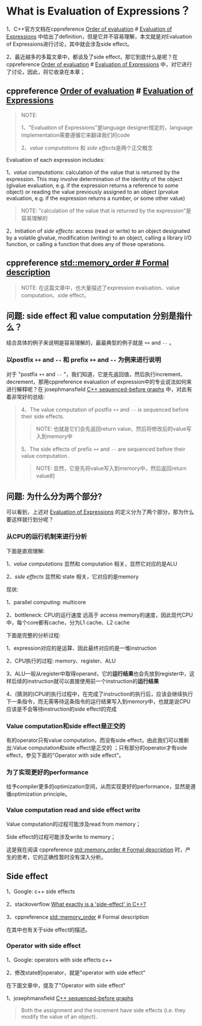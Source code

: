 # What is Evaluation of Expressions？

1、C++官方文档在cppreference [Order of evaluation](https://en.cppreference.com/w/cpp/language/eval_order) # [Evaluation of Expressions](https://en.cppreference.com/w/cpp/language/eval_order#Evaluation_of_Expressions) 中给出了definition，但是它并不容易理解，本文就是对Evaluation of Expressions进行讨论，其中就会涉及side effect。

2、最近越多的多篇文章中，都谈及了side effect，那它到底什么是呢？在cppreference [Order of evaluation](https://en.cppreference.com/w/cpp/language/eval_order) # [Evaluation of Expressions](https://en.cppreference.com/w/cpp/language/eval_order#Evaluation_of_Expressions) 中，对它进行了讨论，因此，将它收录在本章；

## cppreference [Order of evaluation](https://en.cppreference.com/w/cpp/language/eval_order) # [Evaluation of Expressions](https://en.cppreference.com/w/cpp/language/eval_order#Evaluation_of_Expressions) 

> NOTE: 
>
> 1、"Evaluation of Expressions"是language designer规定的，language implementation需要遵循它来翻译我们的code
>
> 2、*value computations* 和 *side effects*是两个正交概念

Evaluation of each expression includes:

1、*value computations*: calculation of the value that is returned by the expression. This may involve determination of the identity of the object (glvalue evaluation, e.g. if the expression returns a reference to some object) or reading the value previously assigned to an object (prvalue evaluation, e.g. if the expression returns a number, or some other value)

> NOTE: "calculation of the value that is returned by the expression"是容易理解的

2、Initiation of *side effects*: access (read or write) to an object designated by a volatile glvalue, modification (writing) to an object, calling a library I/O function, or calling a function that does any of those operations.

## cppreference [std::memory_order # Formal description](https://en.cppreference.com/w/cpp/atomic/memory_order)

> NOTE: 在这篇文章中，也大量描述了expression evaluation、value computation、side effect，



## 问题: side effect 和 value computation 分别是指什么？

结合具体的例子来说明是容易理解的，最最典型的例子就是 `++` and `--` 。

### 以postfix `++` and `--` 和 prefix `++` and `--` 为例来进行说明

对于 "postfix `++` and `--` "，我们知道，它是先返回值，然后执行increment、decrement，那用cppreference evaluation of expression中的专业说法如何来进行解释呢？在 josephmansfield [C++ sequenced-before graphs](https://josephmansfield.uk/articles/c++-sequenced-before-graphs.html) 中，对此有着非常好的总结:

> 4、The value computation of postfix `++` and `--` is sequenced before their side effects.
>
> > NOTE: 也就是它们会先返回return value，然后将修改后的value写入到memory中
>
> 5、The side effects of prefix `++` and `--` are sequenced before their value computation.
>
> > NOTE: 显然，它是先将value写入到memory中，然后返回return value的



## 问题: 为什么分为两个部分?

可以看到，上述对 [Evaluation of Expressions](https://en.cppreference.com/w/cpp/language/eval_order#Evaluation_of_Expressions) 的定义分为了两个部分，那为什么要这样就行划分呢？



### 从CPU的运行机制来进行分析

下面是直观理解:

1、*value computations* 显然和 computation 相关，显然它对应的是ALU

2、*side effects* 显然和 state 相关，它对应的是memory

现状:

1、parallel computing: multicore

2、bottleneck: CPU的运行速度 远高于 access memory的速度，因此现代CPU中，每个core都有cache，分为L1 cache、L2 cache

下面是完整的分析过程: 

1、expression对应的是运算、因此最终对应的是一堆instruction

2、CPU执行的过程: memory、register、ALU

3、ALU一般从register中取得operand，它的**运行结果**也会先放到register中，这样后续的instruction就可以直接使用前一个instruction的**运行结果**

4、(猜测的)CPU的执行过程中，在完成了instruction的执行后，应该会继续执行下一条指令，而无需等待这条指令的运行结果写入到memory中，也就是说CPU应该是不会等待instruction的side effect的完成

### Value computation和side effect是正交的

有的operator只有value computation，而没有side effect，由此我们可以推断出:Value computation和side effect是正交的 ；只有部分的operator才有side effect，参见下面的"Operator with side effect"。

### 为了实现更好的performance

给予compiler更多的optimization空间，从而实现更好的performance，显然是遵循optimization principle。

### Value computation read and side effect write

Value computation的过程可能涉及read from memory；

Side effect的过程可能涉及write to memory；

这是我在阅读 cppreference [std::memory_order # Formal description](https://en.cppreference.com/w/cpp/atomic/memory_order) 时，产生的思考，它的正确性暂时没有深入分析。

## Side effect

1、Google: c++ side effects

2、stackoverflow [What exactly is a 'side-effect' in C++?](https://stackoverflow.com/questions/9563600/what-exactly-is-a-side-effect-in-c)

3、cppreference [std::memory_order](https://en.cppreference.com/w/cpp/atomic/memory_order) # Formal description

在其中也有关于side effect的描述。



### Operator with side effect

1、Google: operators with side effects c++

2、修改state的operator，就是"operator with side effect"

在下面文章中，提及了"Operator with side effect"

1、josephmansfield [C++ sequenced-before graphs](https://josephmansfield.uk/articles/c++-sequenced-before-graphs.html)

> Both the assignment and the increment have side effects (i.e. they modify the value of an object).


